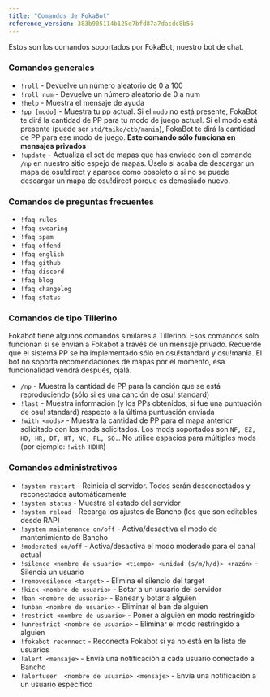```yaml
---
title: "Comandos de FokaBot"
reference_version: 383b905114b125d7bfd87a7dacdc8b56
---
```

Estos son los comandos soportados por FokaBot, nuestro bot de chat.  

### Comandos generales
- `!roll` - Devuelve un número aleatorio de 0 a 100  
- `!roll num` - Devuelve un número aleatorio de 0 a num  
- `!help` - Muestra el mensaje de ayuda  
- `!pp [modo]` - Muestra tu pp actual. Si el `modo` no está presente, FokaBot te dirá la cantidad de PP para tu modo de juego actual. Si el modo está presente (puede ser `std/taiko/ctb/mania`), FokaBot te dirá la cantidad de PP para ese modo de juego. **Este comando sólo funciona en mensajes privados**
- `!update` - Actualiza el set de mapas que has enviado con el comando `/np` en nuestro sitio espejo de mapas. Úselo si acaba de descargar un mapa de osu!direct y aparece como obsoleto o si no se puede descargar un mapa de osu!direct porque es demasiado nuevo.

### Comandos de preguntas frecuentes
- `!faq rules`  
- `!faq swearing`  
- `!faq spam`  
- `!faq offend`  
- `!faq english`  
- `!faq github`  
- `!faq discord`  
- `!faq blog`  
- `!faq changelog`  
- `!faq status`  

### Comandos de tipo Tillerino
Fokabot tiene algunos comandos similares a Tillerino. Esos comandos sólo funcionan si se envían a Fokabot a través de un mensaje privado. Recuerde que el sistema PP se ha implementado sólo en osu!standard y osu!mania. El bot no soporta recomendaciones de mapas por el momento, esa funcionalidad vendrá después, ojalá.

- `/np` - Muestra la cantidad de PP para la canción que se está reproduciendo  (sólo si es una canción de osu! standard)  
- `!last` - Muestra información (y los PPs obtenidos, si fue una puntuación de osu! standard) respecto a la última puntuación enviada  
- `!with <mods>` - Muestra la cantidad de PP para el mapa anterior solicitado con los mods solicitados. Los mods soportados son `NF, EZ, HD, HR, DT, HT, NC, FL, SO.`. No utilice espacios para múltiples mods (por ejemplo: `!with HDHR`)

### Comandos administrativos
- `!system restart` - Reinicia el servidor. Todos serán desconectados y reconectados automáticamente  
- `!system status` - Muestra el estado del servidor  
- `!system reload` - Recarga los ajustes de Bancho (los que son editables desde RAP)  
- `!system maintenance on/off` - Activa/desactiva el modo de mantenimiento de Bancho  
- `!moderated on/off` - Activa/desactiva el modo moderado para el canal actual  
- `!silence <nombre de usuario> <tiempo> <unidad (s/m/h/d)> <razón>` - Silencia un usuario  
- `!removesilence <target>` - Elimina el silencio del target   
- `!kick <nombre de usuario>` - Botar a un usuario del servidor  
- `!ban <nombre de usuario>` - Banear y botar a alguien  
- `!unban <nombre de usuario>` - Eliminar el ban de alguien  
- `!restrict <nombre de usuario>` - Poner a alguien en modo restringido  
- `!unrestrict <nombre de usuario>` - Eliminar el modo restringido a alguien  
- `!fokabot reconnect` - Reconecta Fokabot si ya no está en la lista de usuarios  
- `!alert <mensaje>` - Envía una notificación a cada usuario conectado a Bancho  
- `!alertuser  <nombre de usuario> <mensaje>` - Envía una notificación a un usuario específico
